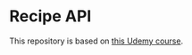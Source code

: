 # Recipe API
This repository is based on [this Udemy course](https://www.udemy.com/course/django-python-advanced).